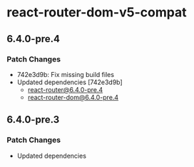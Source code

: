 # react-router-dom-v5-compat

## 6.4.0-pre.4

### Patch Changes

- 742e3d9b: Fix missing build files
- Updated dependencies [742e3d9b]
  - react-router@6.4.0-pre.4
  - react-router-dom@6.4.0-pre.4

## 6.4.0-pre.3

### Patch Changes

- Updated dependencies

